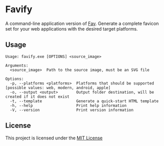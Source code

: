 # Favify

A command-line application version of [Fav](https://github.com/Namchee/fav). Generate a complete favicon set for your web applications with the desired target platforms.

## Usage

```shell
Usage: favify.exe [OPTIONS] <source_image>

Arguments:
  <source_image>  Path to the source image, must be an SVG file

Options:
  -p, --platforms <platforms>  Platforms that should be supported [possible values: web, modern, android, apple]
  -o, --output <output>        Output folder destination, will be created if it does not exist
  -t, --template               Generate a quick-start HTML template
  -h, --help                   Print help information
  -V, --version                Print version information
```

## License

This project is licensed under the [MIT License](./LICENSE)